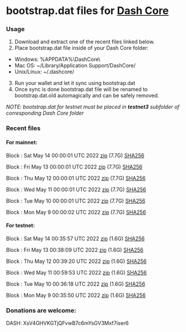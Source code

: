 # bootstrap.dat files for [Dash Core](https://github.com/dashpay/dash)

### Usage

1. Download and extract one of the recent files linked below.
2. Place bootstrap.dat file inside of your Dash Core folder:
 - Windows: %APPDATA%\DashCore\
 - Mac OS: ~/Library/Application Support/DashCore/
 - Unix/Linux: ~/.dashcore/
3. Run your wallet and let it sync using bootstrap.dat
4. Once sync is done bootstrap.dat file will be renamed to bootstrap.dat.old automagically and can be safely removed.

_NOTE: bootstrap.dat for testnet must be placed in **testnet3** subfolder of corresponding Dash Core folder_

### Recent files

#### For mainnet:

Block [](https://insight.dash.org/insight/block/): Sat May 14 00:00:01 UTC 2022 [zip](https://dash-bootstrap.ams3.digitaloceanspaces.com/mainnet/2022-05-14/bootstrap.dat.zip) (7.7G) [SHA256](https://dash-bootstrap.ams3.digitaloceanspaces.com/mainnet/2022-05-14/sha256.txt)

Block [](https://insight.dash.org/insight/block/): Fri May 13 00:00:01 UTC 2022 [zip](https://dash-bootstrap.ams3.digitaloceanspaces.com/mainnet/2022-05-13/bootstrap.dat.zip) (7.7G) [SHA256](https://dash-bootstrap.ams3.digitaloceanspaces.com/mainnet/2022-05-13/sha256.txt)

Block [](https://insight.dash.org/insight/block/): Thu May 12 00:00:01 UTC 2022 [zip](https://dash-bootstrap.ams3.digitaloceanspaces.com/mainnet/2022-05-12/bootstrap.dat.zip) (7.7G) [SHA256](https://dash-bootstrap.ams3.digitaloceanspaces.com/mainnet/2022-05-12/sha256.txt)

Block [](https://insight.dash.org/insight/block/): Wed May 11 00:00:01 UTC 2022 [zip](https://dash-bootstrap.ams3.digitaloceanspaces.com/mainnet/2022-05-11/bootstrap.dat.zip) (7.7G) [SHA256](https://dash-bootstrap.ams3.digitaloceanspaces.com/mainnet/2022-05-11/sha256.txt)

Block [](https://insight.dash.org/insight/block/): Tue May 10 00:00:01 UTC 2022 [zip](https://dash-bootstrap.ams3.digitaloceanspaces.com/mainnet/2022-05-10/bootstrap.dat.zip) (7.7G) [SHA256](https://dash-bootstrap.ams3.digitaloceanspaces.com/mainnet/2022-05-10/sha256.txt)

Block [](https://insight.dash.org/insight/block/): Mon May  9 00:00:02 UTC 2022 [zip](https://dash-bootstrap.ams3.digitaloceanspaces.com/mainnet/2022-05-09/bootstrap.dat.zip) (7.7G) [SHA256](https://dash-bootstrap.ams3.digitaloceanspaces.com/mainnet/2022-05-09/sha256.txt)


#### For testnet:

Block [](https://testnet-insight.dashevo.org/insight/block/): Sat May 14 00:35:57 UTC 2022 [zip](https://dash-bootstrap.ams3.digitaloceanspaces.com/testnet/2022-05-14/bootstrap.dat.zip) (1.6G) [SHA256](https://dash-bootstrap.ams3.digitaloceanspaces.com/testnet/2022-05-14/sha256.txt)

Block [](https://testnet-insight.dashevo.org/insight/block/): Fri May 13 00:38:09 UTC 2022 [zip](https://dash-bootstrap.ams3.digitaloceanspaces.com/testnet/2022-05-13/bootstrap.dat.zip) (1.6G) [SHA256](https://dash-bootstrap.ams3.digitaloceanspaces.com/testnet/2022-05-13/sha256.txt)

Block [](https://testnet-insight.dashevo.org/insight/block/): Thu May 12 00:39:20 UTC 2022 [zip](https://dash-bootstrap.ams3.digitaloceanspaces.com/testnet/2022-05-12/bootstrap.dat.zip) (1.6G) [SHA256](https://dash-bootstrap.ams3.digitaloceanspaces.com/testnet/2022-05-12/sha256.txt)

Block [](https://testnet-insight.dashevo.org/insight/block/): Wed May 11 00:59:53 UTC 2022 [zip](https://dash-bootstrap.ams3.digitaloceanspaces.com/testnet/2022-05-11/bootstrap.dat.zip) (1.6G) [SHA256](https://dash-bootstrap.ams3.digitaloceanspaces.com/testnet/2022-05-11/sha256.txt)

Block [](https://testnet-insight.dashevo.org/insight/block/): Tue May 10 00:36:18 UTC 2022 [zip](https://dash-bootstrap.ams3.digitaloceanspaces.com/testnet/2022-05-10/bootstrap.dat.zip) (1.6G) [SHA256](https://dash-bootstrap.ams3.digitaloceanspaces.com/testnet/2022-05-10/sha256.txt)

Block [](https://testnet-insight.dashevo.org/insight/block/): Mon May  9 00:35:50 UTC 2022 [zip](https://dash-bootstrap.ams3.digitaloceanspaces.com/testnet/2022-05-09/bootstrap.dat.zip) (1.6G) [SHA256](https://dash-bootstrap.ams3.digitaloceanspaces.com/testnet/2022-05-09/sha256.txt)


### Donations are welcome:

DASH: XsV4GHVKGTjQFvwB7c6mYsGV3Mxf7iser6
